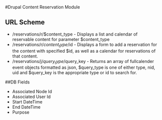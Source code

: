 #Drupal Content Reservation Module

## URL Scheme
* /reservations/r/$content_type - Displays a list and calendar of reservable content for parameter $content_type
* /reservations/r/$content_type/$id - Displays a form to add a reservation for the content with specified $id, as well as a calendar for reservations of that content.
* /reservations/j/$query_type/$query_key - Returns an array of fullcalender event objects formatted as json, $query_type is one of either type, nid, uid and $query_key is the appropriate type or id to search for.

##DB Fields
* Associated Node Id
* Associated User Id
* Start DateTime
* End DateTime
* Purpose
